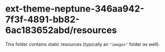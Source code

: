 # ext-theme-neptune-346aa942-7f3f-4891-bb82-6ac183652abd/resources

This folder contains static resources (typically an `"images"` folder as well).
